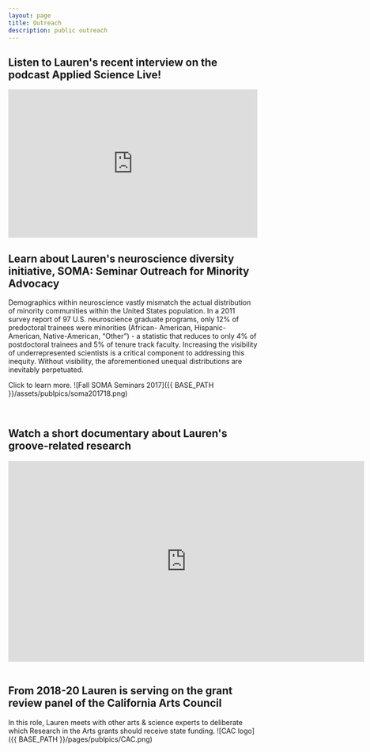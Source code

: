 ```yaml
---
layout: page
title: Outreach
description: public outreach
---
```

<HEAD>
<!-- Global site tag (gtag.js) - Google Analytics -->
  <script async src="https://www.googletagmanager.com/gtag/js?id=UA-114823830-1"></script>
  <script>
    window.dataLayer = window.dataLayer || [];
    function gtag(){dataLayer.push(arguments);}
    gtag('js', new Date());
    gtag('config', 'UA-114823830-1');
  </script>
</HEAD>



<!-- <div class="navbar">
    <div class="navbar-inner">
        <ul class="nav">
            <li><a href="#music">Music</a></li>
            <li><a href="#neuroscience">Neuroscience</a></li>
            <li><a href="#programming">Programming</a></li>
            <li><a href="#academia">Academia</a></li>
        </ul>
    </div>
</div>
--> 


<!-- ### <a name="music"></a>Music -->

## Listen to Lauren's recent interview on the podcast Applied Science Live!

<iframe width="100%" height="300" scrolling="no" frameborder="no" allow="autoplay" src="https://w.soundcloud.com/player/?url=https%3A//api.soundcloud.com/tracks/679433037&color=%23ff5500&auto_play=false&hide_related=false&show_comments=true&show_user=true&show_reposts=false&show_teaser=true&visual=true"></iframe>  

<br>

## Learn about Lauren's neuroscience diversity initiative, SOMA: Seminar Outreach for Minority Advocacy

Demographics within neuroscience vastly mismatch the actual distribution of minority communities within the United States population. In a 2011 survey report of 97 U.S. neuroscience graduate programs, only 12% of predoctoral trainees were minorities (African- American, Hispanic-American, Native-American, “Other”) - a statistic that reduces to only 4% of postdoctoral trainees and 5% of tenure track faculty. Increasing the visibility of underrepresented scientists is a critical component to addressing this inequity. Without visibility, the aforementioned unequal distributions are inevitably perpetuated. 

Click to learn more.
![Fall SOMA Seminars 2017]({{ BASE_PATH }}/assets/publpics/soma201718.png)

<br>

## Watch a short documentary about Lauren's groove-related research

<iframe title="Groove-Maschine" allowfullscreen="true" style="transition-duration:0;transition-property:no;margin:0 auto;position:relative;display:block;background-color:#000000;" frameborder="0" scrolling="no" width="720" height="406" src="https://www.arte.tv/player/v3/index.php?json_url=https%3A%2F%2Fapi.arte.tv%2Fapi%2Fplayer%2Fv1%2Fconfig%2Fde%2F074208-005-A%3Fautostart%3D0%26lifeCycle%3D1&amp;lang=de_DE&amp;mute=0"></iframe>

<br>

## From 2018-20 Lauren is serving on the grant review panel of the California Arts Council

In this role, Lauren meets with other arts & science experts to deliberate which Research in the Arts grants should receive state funding.
![CAC logo]({{ BASE_PATH }}/pages/publpics/CAC.png) 


